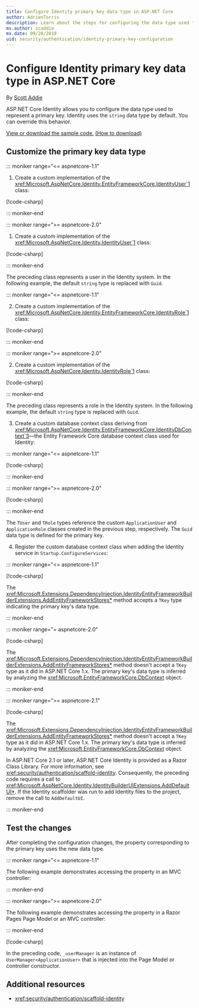 ```yaml
---
title: Configure Identity primary key data type in ASP.NET Core
author: AdrienTorris
description: Learn about the steps for configuring the data type used for storing the ASP.NET Core Identity primary key.
ms.author: scaddie
ms.date: 09/20/2018
uid: security/authentication/identity-primary-key-configuration
---
```

# Configure Identity primary key data type in ASP.NET Core

By [Scott Addie](https://twitter.com/Scott_Addie)

ASP.NET Core Identity allows you to configure the data type used to represent a primary key. Identity uses the `string` data type by default. You can override this behavior.

[View or download the sample code.](https://github.com/aspnet/Docs/tree/master/aspnetcore/security/authentication/identity-primary-key-configuration/samples) [(How to download)](xref:tutorials/index#how-to-download-a-sample)

## Customize the primary key data type

::: moniker range="<= aspnetcore-1.1"

1. Create a custom implementation of the <xref:Microsoft.AspNetCore.Identity.EntityFrameworkCore.IdentityUser`1> class:

  [!code-csharp[](identity-primary-key-configuration/samples/1.1/MvcSampleApp/Models/ApplicationUser.cs?highlight=6)]

::: moniker-end

::: moniker range=">= aspnetcore-2.0"

1. Create a custom implementation of the <xref:Microsoft.AspNetCore.Identity.IdentityUser`1> class:

  [!code-csharp[](identity-primary-key-configuration/samples/2.0/RazorPagesSampleApp/Data/ApplicationUser.cs?highlight=6)]

::: moniker-end

  The preceding class represents a user in the Identity system. In the following example, the default `string` type is replaced with `Guid`.

::: moniker range="<= aspnetcore-1.1"

2. Create a custom implementation of the <xref:Microsoft.AspNetCore.Identity.EntityFrameworkCore.IdentityRole`1> class:

  [!code-csharp[](identity-primary-key-configuration/samples/1.1/MvcSampleApp/Models/ApplicationRole.cs?highlight=6)]

::: moniker-end

::: moniker range=">= aspnetcore-2.0"

2. Create a custom implementation of the <xref:Microsoft.AspNetCore.Identity.IdentityRole`1> class:

  [!code-csharp[](identity-primary-key-configuration/samples/2.0/RazorPagesSampleApp/Data/ApplicationRole.cs?highlight=6)]

::: moniker-end

  The preceding class represents a role in the Identity system. In the following example, the default `string` type is replaced with `Guid`.

3. Create a custom database context class deriving from <xref:Microsoft.AspNetCore.Identity.EntityFrameworkCore.IdentityDbContext`3>&mdash;the Entity Framework Core database context class used for Identity:

::: moniker range="<= aspnetcore-1.1"

  [!code-csharp[](identity-primary-key-configuration/samples/1.1/MvcSampleApp/Data/ApplicationDbContext.cs?highlight=7-8)]

::: moniker-end

::: moniker range=">= aspnetcore-2.0"

  [!code-csharp[](identity-primary-key-configuration/samples/2.0/RazorPagesSampleApp/Data/ApplicationDbContext.cs?highlight=7-8)]

::: moniker-end

 The `TUser` and `TRole` types reference the custom `ApplicationUser` and `ApplicationRole` classes created in the previous step, respectively. The `Guid` data type is defined for the primary key.

4. Register the custom database context class when adding the Identity service in `Startup.ConfigureServices`:

::: moniker range="<= aspnetcore-1.1"

  [!code-csharp[](identity-primary-key-configuration/samples/1.1/MvcSampleApp/Startup.cs?name=snippet_ConfigureServices&highlight=7-9)]

  The <xref:Microsoft.Extensions.DependencyInjection.IdentityEntityFrameworkBuilderExtensions.AddEntityFrameworkStores*> method accepts a `TKey` type indicating the primary key's data type.

::: moniker-end

::: moniker range="= aspnetcore-2.0"

  [!code-csharp[](identity-primary-key-configuration/samples/2.0/RazorPagesSampleApp/Startup.cs?name=snippet_ConfigureServices&highlight=7-9)]

  The <xref:Microsoft.Extensions.DependencyInjection.IdentityEntityFrameworkBuilderExtensions.AddEntityFrameworkStores*> method doesn't accept a `TKey` type as it did in ASP.NET Core 1.x. The primary key's data type is inferred by analyzing the <xref:Microsoft.EntityFrameworkCore.DbContext> object.

::: moniker-end

::: moniker range=">= aspnetcore-2.1"

  [!code-csharp[](identity-primary-key-configuration/samples/2.1/RazorPagesSampleApp/Startup.cs?name=snippet_ConfigureServices&highlight=13-16)]

  The <xref:Microsoft.Extensions.DependencyInjection.IdentityEntityFrameworkBuilderExtensions.AddEntityFrameworkStores*> method doesn't accept a `TKey` type as it did in ASP.NET Core 1.x. The primary key's data type is inferred by analyzing the <xref:Microsoft.EntityFrameworkCore.DbContext> object.

  In ASP.NET Core 2.1 or later, ASP.NET Core Identity is provided as a Razor Class Library. For more information, see <xref:security/authentication/scaffold-identity>. Consequently, the preceding code requires a call to <xref:Microsoft.AspNetCore.Identity.IdentityBuilderUIExtensions.AddDefaultUI*>. If the Identity scaffolder was run to add Identity files to the project, remove the call to `AddDefaultUI`.

::: moniker-end

## Test the changes

After completing the configuration changes, the property corresponding to the primary key uses the new data type.

::: moniker range="<= aspnetcore-1.1"

The following example demonstrates accessing the property in an MVC controller:

::: moniker-end

::: moniker range=">= aspnetcore-2.0"

The following example demonstrates accessing the property in a Razor Pages Page Model or an MVC controller:

::: moniker-end

[!code-csharp[](identity-primary-key-configuration/samples/2.0/RazorPagesSampleApp/Controllers/AccountController.cs?name=snippet_GetCurrentUserId&highlight=9)]

In the preceding code, `_userManager` is an instance of `UserManager<ApplicationUser>` that is injected into the Page Model or controller constructor.

## Additional resources

* <xref:security/authentication/scaffold-identity>
